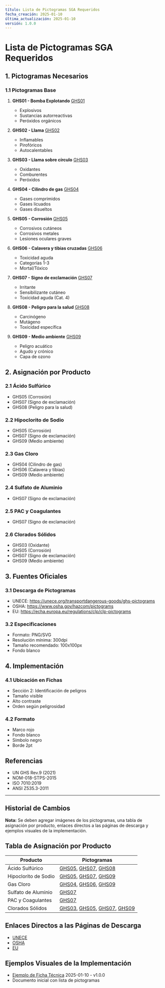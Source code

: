 ```yaml
---
título: Lista de Pictogramas SGA Requeridos
fecha_creación: 2025-01-10
última_actualización: 2025-01-10
versión: 1.0.0
---
```


# Lista de Pictogramas SGA Requeridos

## 1. Pictogramas Necesarios

### 1.1 Pictogramas Base
1. **GHS01 - Bomba Explotando** [GHS01](pictogramas/ghs01.png)
   - Explosivos
   - Sustancias autorreactivas
   - Peróxidos orgánicos

2. **GHS02 - Llama** [GHS02](pictogramas/ghs02.png)
   - Inflamables
   - Pirofóricos
   - Autocalentables

3. **GHS03 - Llama sobre círculo** [GHS03](pictogramas/ghs03.png)
   - Oxidantes
   - Comburentes
   - Peróxidos

4. **GHS04 - Cilindro de gas** [GHS04](pictogramas/ghs04.png)
   - Gases comprimidos
   - Gases licuados
   - Gases disueltos

5. **GHS05 - Corrosión** [GHS05](pictogramas/ghs05.png)
   - Corrosivos cutáneos
   - Corrosivos metales
   - Lesiones oculares graves

6. **GHS06 - Calavera y tibias cruzadas** [GHS06](pictogramas/ghs06.png)
   - Toxicidad aguda
   - Categorías 1-3
   - Mortal/Tóxico

7. **GHS07 - Signo de exclamación** [GHS07](pictogramas/ghs07.png)
   - Irritante
   - Sensibilizante cutáneo
   - Toxicidad aguda (Cat. 4)

8. **GHS08 - Peligro para la salud** [GHS08](pictogramas/ghs08.png)
   - Carcinógeno
   - Mutágeno
   - Toxicidad específica

9. **GHS09 - Medio ambiente** [GHS09](pictogramas/ghs09.png)
   - Peligro acuático
   - Agudo y crónico
   - Capa de ozono

## 2. Asignación por Producto

### 2.1 Ácido Sulfúrico
- GHS05 (Corrosión)
- GHS07 (Signo de exclamación)
- GHS08 (Peligro para la salud)

### 2.2 Hipoclorito de Sodio
- GHS05 (Corrosión)
- GHS07 (Signo de exclamación)
- GHS09 (Medio ambiente)

### 2.3 Gas Cloro
- GHS04 (Cilindro de gas)
- GHS06 (Calavera y tibias)
- GHS09 (Medio ambiente)

### 2.4 Sulfato de Aluminio
- GHS07 (Signo de exclamación)

### 2.5 PAC y Coagulantes
- GHS07 (Signo de exclamación)

### 2.6 Clorados Sólidos
- GHS03 (Oxidante)
- GHS05 (Corrosión)
- GHS07 (Signo de exclamación)
- GHS09 (Medio ambiente)

## 3. Fuentes Oficiales

### 3.1 Descarga de Pictogramas
- UNECE: https://unece.org/transportdangerous-goods/ghs-pictograms
- OSHA: https://www.osha.gov/hazcom/pictograms
- EU: https://echa.europa.eu/regulations/clp/clp-pictograms

### 3.2 Especificaciones
- Formato: PNG/SVG
- Resolución mínima: 300dpi
- Tamaño recomendado: 100x100px
- Fondo blanco

## 4. Implementación

### 4.1 Ubicación en Fichas
- Sección 2: Identificación de peligros
- Tamaño visible
- Alto contraste
- Orden según peligrosidad

### 4.2 Formato
- Marco rojo
- Fondo blanco
- Símbolo negro
- Borde 2pt

## Referencias
- UN GHS Rev.9 (2021)
- NOM-018-STPS-2015
- ISO 7010:2019
- ANSI Z535.3-2011

---
## Historial de Cambios

**Nota:** Se deben agregar imágenes de los pictogramas, una tabla de asignación por producto, enlaces directos a las páginas de descarga y ejemplos visuales de la implementación.

## Tabla de Asignación por Producto

| Producto | Pictogramas |
|---|---|
| Ácido Sulfúrico | [GHS05](pictogramas/ghs05.png), [GHS07](pictogramas/ghs07.png), [GHS08](pictogramas/ghs08.png) |
| Hipoclorito de Sodio | [GHS05](pictogramas/ghs05.png), [GHS07](pictogramas/ghs07.png), [GHS09](pictogramas/ghs09.png) |
| Gas Cloro | [GHS04](pictogramas/ghs04.png), [GHS06](pictogramas/ghs06.png), [GHS09](pictogramas/ghs09.png) |
| Sulfato de Aluminio | [GHS07](pictogramas/ghs07.png) |
| PAC y Coagulantes | [GHS07](pictogramas/ghs07.png) |
| Clorados Sólidos | [GHS03](pictogramas/ghs03.png), [GHS05](pictogramas/ghs05.png), [GHS07](pictogramas/ghs07.png), [GHS09](pictogramas/ghs09.png) |

## Enlaces Directos a las Páginas de Descarga

- [UNECE](https://unece.org/ghs-pictograms)
- [OSHA](https://www.osha.gov/hazcom/pictograms)
- [EU](https://echa.europa.eu/regulations/clp/clp-pictograms)

## Ejemplos Visuales de la Implementación

- [Ejemplo de Ficha Técnica](pictogramas/ficha_tecnica_ejemplo.md)
2025-01-10 - v1.0.0
- Documento inicial con lista de pictogramas